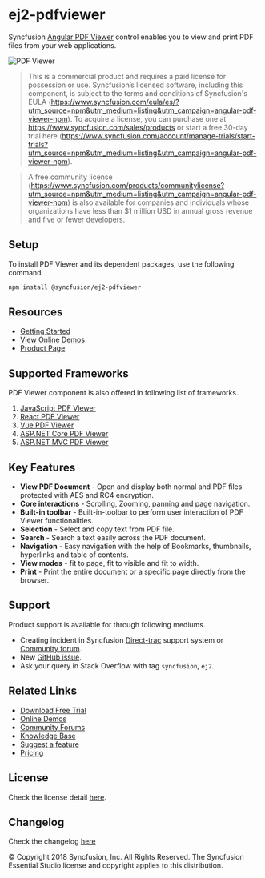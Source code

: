 # ej2-pdfviewer

Syncfusion [Angular PDF Viewer](https://www.syncfusion.com/angular-components/angular-pdf-viewer?utm_source=npm&utm_medium=listing&utm_campaign=angular-pdf-viewer-npm) control enables you to view and print PDF files from your web applications.

![PDF Viewer](https://ej2.syncfusion.com/products/images/pdfviewer/readme.gif)

> This is a commercial product and requires a paid license for possession or use. Syncfusion’s licensed software, including this component, is subject to the terms and conditions of Syncfusion's EULA (https://www.syncfusion.com/eula/es/?utm_source=npm&utm_medium=listing&utm_campaign=angular-pdf-viewer-npm). To acquire a license, you can purchase one at https://www.syncfusion.com/sales/products or start a free 30-day trial here (https://www.syncfusion.com/account/manage-trials/start-trials?utm_source=npm&utm_medium=listing&utm_campaign=angular-pdf-viewer-npm).

> A free community license (https://www.syncfusion.com/products/communitylicense?utm_source=npm&utm_medium=listing&utm_campaign=angular-pdf-viewer-npm) is also available for companies and individuals whose organizations have less than $1 million USD in annual gross revenue and five or fewer developers.

## Setup

To install PDF Viewer and its dependent packages, use the following command

```sh
npm install @syncfusion/ej2-pdfviewer
```

## Resources

* [Getting Started](https://ej2.syncfusion.com/angular/documentation/pdfviewer/getting-started/?utm_source=npm&utm_medium=listing&utm_campaign=angular-pdf-viewer-npm)
* [View Online Demos](https://ej2.syncfusion.com/angular/demos/?utm_source=npm&utm_medium=listing&utm_campaign=angular-pdf-viewer-npm)
* [Product Page](https://www.syncfusion.com/angular-components/angular-pdf-viewer?utm_source=npm&utm_medium=listing&utm_campaign=angular-pdf-viewer-npm)

## Supported Frameworks

PDF Viewer component is also offered in following list of frameworks.

1. [JavaScript PDF Viewer](https://www.syncfusion.com/javascript-ui-controls/js-pdf-viewer?utm_source=npm&utm_medium=listing&utm_campaign=angular-pdf-viewer-npm)
2. [React PDF Viewer](https://www.syncfusion.com/react-components/react-pdf-viewer?utm_source=npm&utm_medium=listing&utm_campaign=angular-pdf-viewer-npm)
3. [Vue PDF Viewer](https://www.syncfusion.com/vue-components/vue-pdf-viewer?utm_source=npm&utm_medium=listing&utm_campaign=angular-pdf-viewer-npm)
4. [ASP.NET Core PDF Viewer](https://www.syncfusion.com/aspnet-core-ui-controls/pdf-viewer?utm_source=npm&utm_medium=listing&utm_campaign=angular-pdf-viewer-npm)
5. [ASP.NET MVC PDF Viewer](https://www.syncfusion.com/aspnet-mvc-ui-controls/pdf-viewer?utm_source=npm&utm_medium=listing&utm_campaign=angular-pdf-viewer-npm)

## Key Features

* **View PDF Document** - Open and display both normal and PDF files protected with AES and RC4 encryption.
* **Core interactions** - Scrolling, Zooming, panning and page navigation.
* **Built-in toolbar**  - Built-in-toolbar to perform user interaction of PDF Viewer functionalities.
* **Selection**         - Select and copy text from PDF file.
* **Search**            - Search a text easily across the PDF document.
* **Navigation**        - Easy navigation with the help of Bookmarks, thumbnails, hyperlinks and table of contents.
* **View modes**        - fit to page, fit to visible and fit to width.
* **Print**             - Print the entire document or a specific page directly from the browser.

## Support

Product support is available for through following mediums.

* Creating incident in Syncfusion [Direct-trac](https://www.syncfusion.com/support/directtrac/incidents?utm_source=npm&utm_medium=listing&utm_campaign=angular-pdf-viewer-npm) support system or [Community forum](https://www.syncfusion.com/forums/essential-js2?utm_source=npm&utm_medium=listing&utm_campaign=angular-pdf-viewer-npm).
* New [GitHub issue](https://github.com/syncfusion/ej2-pdfviewer/issues/new?utm_source=npm&utm_medium=listing&utm_campaign=angular-pdf-viewer-npm).
* Ask your query in Stack Overflow with tag `syncfusion`, `ej2`.

## Related Links

* [Download Free Trial](https://www.syncfusion.com/downloads?utm_source=npm&utm_medium=listing&utm_campaign=angular-pdf-viewer-npm)
* [Online Demos](https://ej2.syncfusion.com/angular/demos/?utm_source=npm&utm_medium=listing&utm_campaign=angular-pdf-viewer-npm)
* [Community Forums](https://www.syncfusion.com/forums/?utm_source=npm&utm_medium=listing&utm_campaign=angular-pdf-viewer-npm)
* [Knowledge Base](https://www.syncfusion.com/kb/essential-js2?utm_source=npm&utm_medium=listing&utm_campaign=angular-pdf-viewer-npm)
* [Suggest a feature](https://www.syncfusion.com/feedback/angular?utm_source=npm&utm_medium=listing&utm_campaign=angular-pdf-viewer-npm)
* [Pricing](https://www.syncfusion.com/sales/products/angular?utm_source=npm&utm_medium=listing&utm_campaign=angular-pdf-viewer-npm)

## License

Check the license detail [here](https://github.com/syncfusion/ej2/blob/master/license?utm_source=npm&utm_medium=listing&utm_campaign=angular-pdf-viewer-npm).

## Changelog

Check the changelog [here](https://github.com/syncfusion/ej2-pdfviewer/blob/master/CHANGELOG.md?utm_source=npm&utm_medium=listing&utm_campaign=angular-pdf-viewer-npm)

 © Copyright 2018 Syncfusion, Inc. All Rights Reserved. The Syncfusion Essential Studio license and copyright applies to this distribution.